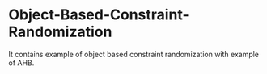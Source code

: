 # Object-Based-Constraint-Randomization
It contains example of object based constraint randomization with example of AHB.
